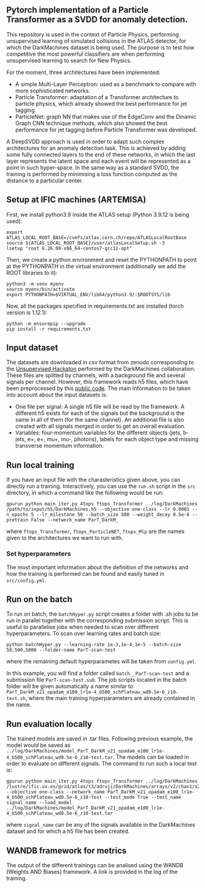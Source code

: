 ## Pytorch implementation of a Particle Transformer as a SVDD for anomaly detection.
This repository is used in the context of Particle Physics, performing unsupervised learning of simulated collisions in the ATLAS detector, for which the DarkMachines dataset is being used. The purpose is to test how competitive the most powerful classifiers are when performing unsupervised learning to search for New Physics.

For the moment, three architectures have been implemented:
* A simple Multi-Layer Perceptron: used as a benchmark to compare with more sophisticated networks.
* Particle Transformer: adaptation of a Transformer architecture to particle physics, which already showed the best performance for jet tagging.
* ParticleNet: graph NN that makes use of the EdgeConv and the Dinamic Graph CNN technique methods, which also showed the best performance for jet tagging before Particle Transformer was developed.

A DeepSVDD approach is used in order to adapt such complex architectures for an anomaly detection task. This is achieved by adding some fully connected layers to the end of these networks, in which the last layer represents the latent space and each event will be represented as a point in such hyper-space. In the same way as a standard SVDD, the training is performed by minimising a loss function computed as the distance to a particular center.

## Setup at IFIC machines (ARTEMISA)
First, we install python3.9 inside the ATLAS setup (Python 3.9.12 is being used):
``` 
export ATLAS_LOCAL_ROOT_BASE=/cvmfs/atlas.cern.ch/repo/ATLASLocalRootBase
source ${ATLAS_LOCAL_ROOT_BASE}/user/atlasLocalSetup.sh -3
lsetup "root 6.26.08-x86_64-centos7-gcc11-opt"
```
Then, we create a python environment and reset the PYTHONPATH to point at the PYTHONPATH in the virtual environment (additionally we add the ROOT libraries to it):
```
python3 -m venv myenv
source myenv/bin/activate
export PYTHONPATH=$VIRTUAL_ENV/lib64/python3.9/:$ROOTSYS/lib
```
Now, all the packages specified in requirements.txt are installed (torch version is 1.12.1):
```
python -m ensurepip --upgrade
pip install -r requirements.txt
```

## Input dataset
The datasets are downloaded in csv format from zenodo corresponding to the [Unsupervised Hackaton](https://zenodo.org/record/3961917) performed by the DarkMachines collaboration. These files are splitted by channels, with a background file and several signals per channel. 
However, this framework reads h5 files, which have been preprocessed by this [public code](https://github.com/adrianrubio96/DarkMachines). The main information to be taken into account about the input datasets is:
* One file per signal: A single h5 file will be read by the framework. A different h5 exists for each of the signals but the background is the same in all of them (for the same channel). An additional file is also created with all signals merged in order to get an overall evaluation.
* Variables: four-momentum variables for the different objects (jets, b-jets, e+, e+, mu+, mu-, photons), labels for each object type and missing transverse momentum information.

## Run local training
If you have an input file with the charasteristics given above, you can directly run a training. Interactively, you can use the `run.sh` script in the `src` directory, in which a command like the following would be run:
```
gpurun python main_iter.py 4tops ftops_Transformer ../log/DarkMachines /path/to/input/h5/DarkMachines.h5 --objective one-class --lr 0.0001 --n_epochs 5 --lr_milestone 50 --batch_size 500 --weight_decay 0.5e-6 --pretrain False --network_name ParT_DarkM_
```
where `ftops_Transformer`, `ftops_ParticleNET`, `ftops_Mlp` are the names given to the architectures we want to run with.


### Set hyperparameters
The most important information about the definition of the networks and how the training is performed can be found and easily tuned in `src/config.yml`. 

## Run on the batch
To run on batch, the `batchHyper.py` script creates a folder with .sh jobs tu be run in parallel together with the corresponding submission script. This is useful to parallelise jobs when needed to scan over different hyperparameters. To scan over learning rates and batch size:
```
python batchHyper.py --learning-rate 1e-3,1e-4,1e-5 --batch-size 50,500,5000 --folder-name ParT-scan-test
```
where the remaining default hyperparametes will be taken from `config.yml`. 

In this example, you will find a folder called `batch__ParT-scan-test` and a submission file `ParT-scan-test.sub`. The job scripts located in the batch folder will be given automatically a name similar to `ParT_DarkM_v21_opadam_e100_lr1e-4_b500_schPlateau_wd0.5e-6_z10-test.sh`, where the main training hyperparameters are already contained in the name.

## Run evaluation locally
The trained models are saved in .tar files. Following previous example, the model would be saved as `../log/DarkMachines/model_ParT_DarkM_v21_opadam_e100_lr1e-4_b500_schPlateau_wd0.5e-6_z10-test.tar`. The models can be loaded in order to evaluate on different signals. The command to run such a local test is:
```
gpurun python main_iter.py 4tops ftops_Transformer ../log/DarkMachines /lustre/ific.uv.es/grid/atlas/t3/adruji/DarkMachines/arrays/v2/chan1/v21/h5/DarkMachines_signal_name.h5  --objective one-class --network_name ParT_DarkM_v21_opadam_e100_lr1e-4_b500_schPlateau_wd0.5e-6_z10-test --test_mode True --test_name signal_name --load_model ../log/DarkMachines/model_ParT_DarkM_v21_opadam_e100_lr1e-4_b500_schPlateau_wd0.5e-6_z10-test.tar
```
where `signal_name` can be any of the signals available in the DarkMachines dataset and for which a h5 file has been created.

## WANDB framework for metrics
The output of the different trainings can be analised using the WANDB (Weights AND Biases) framework.
A link is provided in the log of the training.
